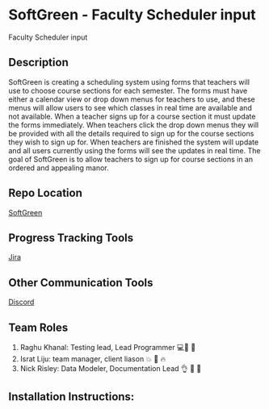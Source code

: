 # SoftGreen - Faculty Scheduler input
Faculty Scheduler input

## Description
SoftGreen is creating a scheduling system using forms that teachers will use to choose course sections for each semester. 
The forms must have either a calendar view or drop down menus for teachers to use, and these menus will allow users to see which classes in real time are available and not available.
When a teacher signs up for a course section it must update the forms immediately. 
When teachers click the drop down menus they will be provided with all the details required to sign up for the course sections they wish to sign up for. 
When teachers are finished the system will update and all users currently using the forms will see the updates in real time.
The goal of SoftGreen is to allow teachers to sign up for course sections in an ordered and appealing manor.

## Repo Location
[SoftGreen](https://github.com/GGC-SD/SoftGreen)

## Progress Tracking Tools
[Jira](https://jira.ggc.edu/projects/SOF/summary)

## Other Communication Tools
[Discord](https://discordapp.com/)

## Team Roles
1. Raghu Khanal: Testing lead, Lead Programmer :computer::movie_camera: :guitar:
2. Israt Liju: team manager, client liason :boom: :musical_note: :fire:
3. Nick Risley: Data Modeler, Documentation Lead :ok_hand: :running: :japanese_goblin:

## Installation Instructions: